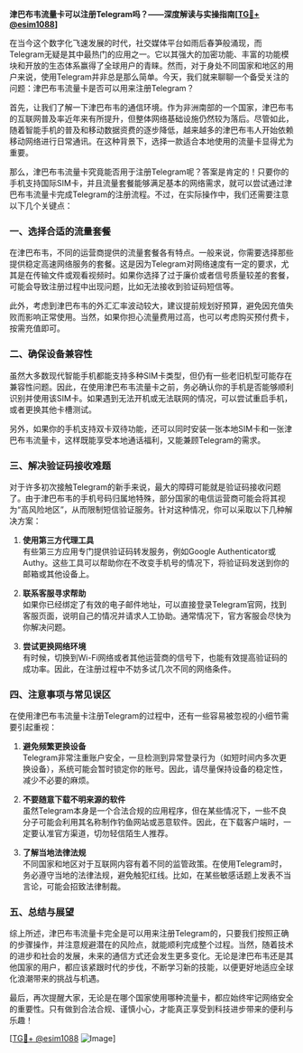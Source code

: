 **津巴布韦流量卡可以注册Telegram吗？——深度解读与实操指南[[TG💪+ @esim1088](https://t.me/s/esim1088)]**

在当今这个数字化飞速发展的时代，社交媒体平台如雨后春笋般涌现，而Telegram无疑是其中最热门的应用之一。它以其强大的加密功能、丰富的功能模块和开放的生态体系赢得了全球用户的青睐。然而，对于身处不同国家和地区的用户来说，使用Telegram并非总是那么简单。今天，我们就来聊聊一个备受关注的问题：津巴布韦流量卡是否可以用来注册Telegram？

首先，让我们了解一下津巴布韦的通信环境。作为非洲南部的一个国家，津巴布韦的互联网普及率近年来有所提升，但整体网络基础设施仍然较为落后。尽管如此，随着智能手机的普及和移动数据资费的逐步降低，越来越多的津巴布韦人开始依赖移动网络进行日常通讯。在这种背景下，选择一款适合本地使用的流量卡显得尤为重要。

那么，津巴布韦流量卡究竟能否用于注册Telegram呢？答案是肯定的！只要你的手机支持国际SIM卡，并且流量套餐能够满足基本的网络需求，就可以尝试通过津巴布韦流量卡完成Telegram的注册流程。不过，在实际操作中，我们还需要注意以下几个关键点：

### **一、选择合适的流量套餐**
在津巴布韦，不同的运营商提供的流量套餐各有特点。一般来说，你需要选择那些提供稳定高速网络服务的套餐。这是因为Telegram对网络速度有一定的要求，尤其是在传输文件或观看视频时。如果你选择了过于廉价或者信号质量较差的套餐，可能会导致注册过程中出现问题，比如无法接收到验证码短信等。

此外，考虑到津巴布韦的外汇汇率波动较大，建议提前规划好预算，避免因充值失败而影响正常使用。当然，如果你担心流量费用过高，也可以考虑购买预付费卡，按需充值即可。

### **二、确保设备兼容性**
虽然大多数现代智能手机都能支持多种SIM卡类型，但仍有一些老旧机型可能存在兼容性问题。因此，在使用津巴布韦流量卡之前，务必确认你的手机是否能够顺利识别并使用该SIM卡。如果遇到无法开机或无法联网的情况，可以尝试重启手机，或者更换其他卡槽测试。

另外，如果你的手机支持双卡双待功能，还可以同时安装一张本地SIM卡和一张津巴布韦流量卡，这样既能享受本地通话福利，又能兼顾Telegram的需求。

### **三、解决验证码接收难题**
对于许多初次接触Telegram的新手来说，最大的障碍可能就是验证码接收问题了。由于津巴布韦的手机号码归属地特殊，部分国家的电信运营商可能会将其视为“高风险地区”，从而限制短信验证服务。针对这种情况，你可以采取以下几种解决方案：

1. **使用第三方代理工具**  
   有些第三方应用专门提供验证码转发服务，例如Google Authenticator或Authy。这些工具可以帮助你在不改变手机号的情况下，将验证码发送到你的邮箱或其他设备上。

2. **联系客服寻求帮助**  
   如果你已经绑定了有效的电子邮件地址，可以直接登录Telegram官网，找到客服页面，说明自己的情况并请求人工协助。通常情况下，官方客服会尽快为你解决问题。

3. **尝试更换网络环境**  
   有时候，切换到Wi-Fi网络或者其他运营商的信号下，也能有效提高验证码的成功率。因此，在注册过程中不妨多试几次不同的网络条件。

### **四、注意事项与常见误区**
在使用津巴布韦流量卡注册Telegram的过程中，还有一些容易被忽视的小细节需要引起重视：

1. **避免频繁更换设备**  
   Telegram非常注重账户安全，一旦检测到异常登录行为（如短时间内多次更换设备），系统可能会暂时锁定你的账号。因此，请尽量保持设备的稳定性，减少不必要的麻烦。

2. **不要随意下载不明来源的软件**  
   虽然Telegram本身是一个合法合规的应用程序，但在某些情况下，一些不良分子可能会利用其名称制作钓鱼网站或恶意软件。因此，在下载客户端时，一定要认准官方渠道，切勿轻信陌生人推荐。

3. **了解当地法律法规**  
   不同国家和地区对于互联网内容有着不同的监管政策。在使用Telegram时，务必遵守当地的法律法规，避免触犯红线。比如，在某些敏感话题上发表不当言论，可能会招致法律制裁。

### **五、总结与展望**
综上所述，津巴布韦流量卡完全是可以用来注册Telegram的，只要我们按照正确的步骤操作，并注意规避潜在的风险点，就能顺利完成整个过程。当然，随着技术的进步和社会的发展，未来的通信方式还会发生更多变化。无论是津巴布韦还是其他国家的用户，都应该紧跟时代的步伐，不断学习新的技能，以便更好地适应全球化浪潮带来的挑战与机遇。

最后，再次提醒大家，无论是在哪个国家使用哪种流量卡，都应始终牢记网络安全的重要性。只有做到合法合规、谨慎小心，才能真正享受到科技进步带来的便利与乐趣！

[[TG💪+ @esim1088](https://t.me/s/esim1088) ![Image](https://i.postimg.cc/4NQfJmqS/Snipaste-2025-05-13-00-14-12.png)]